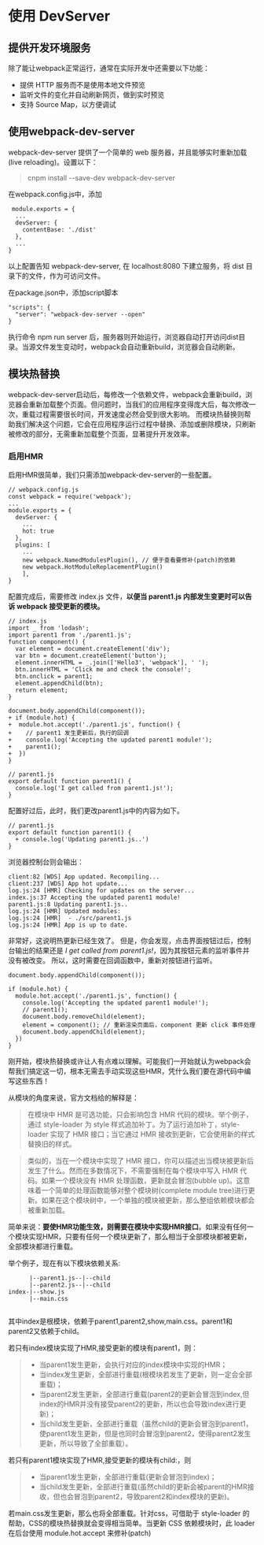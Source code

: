 # 使用 DevServer

## 提供开发环境服务

除了能让webpack正常运行，通常在实际开发中还需要以下功能：
- 提供 HTTP 服务而不是使用本地文件预览
- 监听文件的变化并自动刷新网页，做到实时预览
- 支持 Source Map，以方便调试

## 使用webpack-dev-server
webpack-dev-server 提供了一个简单的 web 服务器，并且能够实时重新加载(live reloading)。设置以下：

> cnpm install --save-dev webpack-dev-server

在webpack.config.js中，添加
```
 module.exports = {
  ...
  devServer: {
    contentBase: './dist'
  },
  ...
}
```
以上配置告知 webpack-dev-server, 在 localhost:8080 下建立服务，将 dist 目录下的文件，作为可访问文件。

在package.json中，添加script脚本

```
"scripts": {
  "server": "webpack-dev-server --open"
}
```

执行命令 npm run server 后，服务器则开始运行，浏览器自动打开访问dist目录。当源文件发生变动时，webpack会自动重新build，浏览器会自动刷新。

## 模块热替换
webpack-dev-server启动后，每修改一个依赖文件，webpack会重新build，浏览器会重新加载整个页面。但问题时，当我们的应用程序变得庞大后，每次修改一次，重载过程需要很长时间，开发速度必然会受到很大影响。
而模块热替换则帮助我们解决这个问题，它会在应用程序运行过程中替换、添加或删除模块，只刷新被修改的部分，无需重新加载整个页面，显著提升开发效率。

### 启用HMR
启用HMR很简单，我们只需添加webpack-dev-server的一些配置。

```
// webpack.config.js
const webpack = require('webpack');
...
module.exports = {
  devServer: {
    ...
    hot: true
  },
  plugins: [
    ...
    new webpack.NamedModulesPlugin(), // 便于查看要修补(patch)的依赖
    new webpack.HotModuleReplacementPlugin()
    ],
}

```

配置完成后，需要修改 index.js 文件，**以便当 parent1.js 内部发生变更时可以告诉 webpack 接受更新的模块。**

```
// index.js
import _ from 'lodash';
import parent1 from './parent1.js';
function component() {
  var element = document.createElement('div');
  var btn = document.createElement('button');
  element.innerHTML = _.join(['Hello3', 'webpack'], ' ');
  btn.innerHTML = 'Click me and check the console!';
  btn.onclick = parent1;
  element.appendChild(btn);
  return element;
}

document.body.appendChild(component());
+ if (module.hot) {
+  module.hot.accept('./parent1.js', function() {
+    // parent1 发生更新后，执行的回调
+    console.log('Accepting the updated parent1 module!');
+    parent1();
+  })
}
```
```
// parent1.js
export default function parent1() {
  console.log('I get called from parent1.js!');
}
```

配置好过后，此时，我们更改parent1.js中的内容为如下。
```
// parent1.js
export default function parent1() {
  + console.log('Updating parent1.js..')
}
```
浏览器控制台则会输出：
```
client:82 [WDS] App updated. Recompiling...
client:237 [WDS] App hot update...
log.js:24 [HMR] Checking for updates on the server...
index.js:37 Accepting the updated parent1 module!
parent1.js:8 Updating parent1.js..
log.js:24 [HMR] Updated modules:
log.js:24 [HMR]  - ./src/parent1.js
log.js:24 [HMR] App is up to date.
```
非常好，这说明热更新已经生效了。
但是，你会发现，点击界面按钮过后，控制台输出的结果还是 *I get called from parent1.js!*，因为其按钮元素的监听事件并没有被改变。
所以，这时需要在回调函数中，重新对按钮进行监听。
```
document.body.appendChild(component());

if (module.hot) {
  module.hot.accept('./parent1.js', function() {
    console.log('Accepting the updated parent1 module!');
    // parent1();
    document.body.removeChild(element);
    element = component(); // 重新渲染页面后，component 更新 click 事件处理
    document.body.appendChild(element);
  })
}
```

刚开始，模块热替换或许让人有点难以理解。可能我们一开始就认为webpack会帮我们搞定这一切，根本无需去手动实现这些HMR，凭什么我们要在源代码中编写这些东西！


从模块的角度来说，官方文档给的解释是：
> 在模块中
>HMR 是可选功能，只会影响包含 HMR 代码的模块。举个例子，通过 style-loader 为 style 样式追加补丁。为了运行追加补丁，style-loader 实现了 HMR 接口；当它通过 HMR 接收到更新，它会使用新的样式替换旧的样式。

>类似的，当在一个模块中实现了 HMR 接口，你可以描述出当模块被更新后发生了什么。然而在多数情况下，不需要强制在每个模块中写入 HMR 代码。如果一个模块没有 HMR 处理函数，更新就会冒泡(bubble up)。这意味着一个简单的处理函数能够对整个模块树(complete module tree)进行更新。如果在这个模块树中，一个单独的模块被更新，那么整组依赖模块都会被重新加载。

简单来说：**要使HMR功能生效，则需要在模块中实现HMR接口**。如果没有任何一个模块实现HMR，只要有任何一个模块更新了，那么相当于全部模块都被更新，全部模块都进行重载。

举个例子，现在有以下模块依赖关系:
```
      |--parent1.js--|--child
      |--parent2.js--|--child
index-|--show.js
      |--main.css
      
```
其中index是根模块，依赖于parent1,parent2,show,main.css。parent1和parent2又依赖于child。

若只有index模块实现了HMR,接受更新的模块有parent1，则：
> - 当parent1发生更新，会执行对应的index模块中实现的HMR；
> - 当index发生更新，全部进行重载(根模块若发生了更新，则一定会全部重载)；
> - 当parent2发生更新，全部进行重载(parent2的更新会冒泡到index,但index的HMR并没有接受parent2的更新，所以也会导致index进行更新)；
> - 当child发生更新，全部进行重载（虽然child的更新会冒泡到parent1，使parent1发生更新，但是也同时会冒泡到parent2，使得parent2发生更新，所以导致了全部重载）。

若只有parent1模块实现了HMR,接受更新的模块有child:，则
> - 当parent1发生更新，全部进行重载(更新会冒泡到index)；
> - 当child发生更新，全部进行重载(虽然child的更新会被parent的HMR接收，但也会冒泡到parent2，导致parent2和index模块的更新)。

若main.css发生更新，那么也将全部重载。针对css，可借助于 style-loader 的帮助，CSS的模块热替换就会变得相当简单。当更新 CSS 依赖模块时，此 loader 在后台使用 module.hot.accept 来修补(patch) <style> 标签。index模块也不用再实现HMR去接收main.css。
所以，更新以下两个依赖：

> npm install --save-dev style-loader css-loader
并配置：
```
// webpack.config.js
  module: {
    rules: [
      {
        // 用正则去匹配要用该 loader 转换的 CSS 文件
        test: /\.css$/,
        use: [
          'style-loader', // or style-loader
          'css-loader'
        ]
      }
    ]
  },
```
当main.css改变时：
```
body {
  background: red;
}
```
界面不会刷新，但背景变成了red。

所以，不管是什么类型的模块，我们需要借助其它的 loader 和示例，可以使 HMR 与各种框架和库(library)平滑地进行交互…
比如有：
- React Hot Loader：实时调整 react 组件。
- Vue Loader：此 loader 支持用于 vue 组件的 HMR，提供开箱即用体验。
- Elm Hot Loader：支持用于 Elm 程序语言的 HMR。
- Redux HMR：无需 loader 或插件！只需对 main store 文件进行简单的修改。
- Angular HMR：没有必要使用 loader！只需对主要的 NgModule 文件进行简单的修改，由 HMR API 完全控制。

